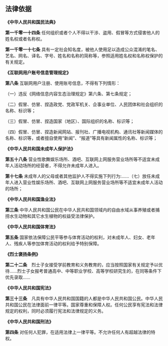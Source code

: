 ## 法律依据

**《中华人民共和国民法典》**

**第一千零一十四条**	任何组织或者个人不得以干涉、盗用、假冒等方式侵害他人的姓名权或者名称权。

**第一千零一十七条**	具有一定社会知名度，被他人使用足以造成公众混淆的笔名、艺名、网名、译名、字号、姓名和名称的简称等，参照适用姓名权和名称权保护的有关规定。

**《互联网用户账号信息管理规定》**

**第八条**	互联网用户注册、使用账号信息，不得有下列情形：

（一）违反《网络信息内容生态治理规定》第六条、第七条规定；

（二）假冒、仿冒、捏造政党、党政军机关、企事业单位、人民团体和社会组织的名称、标识等；

（三）假冒、仿冒、捏造国家（地区）、国际组织的名称、标识等；

（四）假冒、仿冒、捏造新闻网站、报刊社、广播电视机构、通讯社等新闻媒体的名称、标识等，或者擅自使用“新闻”、“报道”等具有新闻属性的名称、标识等；

**《中华人民共和国未成年人保护法》**

**第五十八条**	营业性歌舞娱乐场所、酒吧、互联网上网服务营业场所等不适宜未成年人活动场所的经营者，不得允许未成年人进入。

**第十七条**	未成年人的父母或者其他监护人不得实施下列行为:……（七）放任未成年人进入营业性娱乐场所、酒吧、互联网上网服务营业场所等不适宜未成年人活动的场所；

**《中华人民共和国渔业法》**

**第三条** 中华人民共和国公民在中华人民共和国领域内的自由水域从事养殖或者捕捞水生动物和其它水生植物的权益受法律保护。

**《中华人民共和国体育法》**

**第五条**	国家依法保障公民平等参与体育活动的权利，对未成年人、妇女、老年人、残疾人等参加体育活动的权利给予特别保障。

**《烈士褒扬条例》**

**第二十二条**　烈士子女接受学前教育和义务教育的，应当按照国家有关规定予以优待……烈士子女报考普通高中、中等职业学校、高等学校研究生的，在同等条件下优先录取……

**《中华人民共和国宪法》**

**第三十三条**　凡具有中华人民共和国国籍的人都是中华人民共和国公民。中华人民共和国公民在法律面前一律平等。国家尊重和保障人权。任何公民享有宪法和法律规定的权利，同时必须履行宪法和法律规定的义务。

**《中华人民共和国刑法》**

**第四条**  对任何人犯罪，在适用法律上一律平等。不允许任何人有超越法律的特权。
